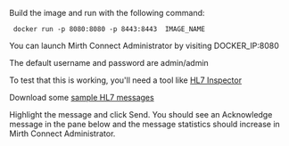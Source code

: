 Build the image and run with the following command:

     docker run -p 8080:8080 -p 8443:8443  IMAGE_NAME

You can launch Mirth Connect Administrator by visiting DOCKER_IP:8080

The default username and password are admin/admin

To test that this is working, you'll need a tool like [HL7 Inspector](http://sourceforge.net/projects/hl7inspector/)

Download some [sample HL7 messages](http://www.hl7.org/implement/standards/product_brief.cfm?product_id=228)

Highlight the message and click Send. You should see an Acknowledge message in the pane below and the message statistics should increase in Mirth Connect Administrator.
